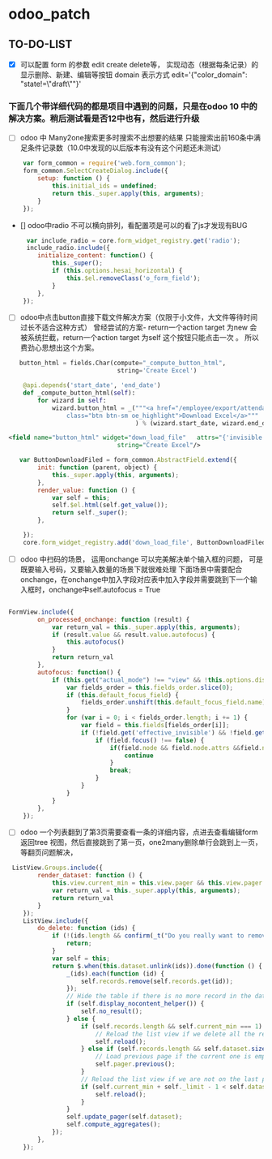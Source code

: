 # odoo_patch
## TO-DO-LIST
- [X] 可以配置  form 的参数 edit create delete等， 实现动态（根据每条记录）的显示删除、新建、编辑等按钮
         domain 表示方式 edit='{"color_domain": "state!=\\"draft\\""}'
 
 ### 下面几个带详细代码的都是项目中遇到的问题，只是在odoo 10 中的解决方案。稍后测试看是否12中也有，然后进行升级
- [ ]  odoo 中 Many2one搜索更多时搜索不出想要的结果 只能搜索出前160条中满足条件记录数（10.0中发现的以后版本有没有这个问题还未测试）
```js
    var form_common = require('web.form_common');
    form_common.SelectCreateDialog.include({
        setup: function () {
            this.initial_ids = undefined;
            return this._super.apply(this, arguments);
        }
    });
```
- [] odoo中radio 不可以横向排列，看配置项是可以的看了js才发现有BUG
```js
     var include_radio = core.form_widget_registry.get('radio');
     include_radio.include({
        initialize_content: function() {
            this._super();
            if (this.options.hesai_horizontal) {
                this.$el.removeClass('o_form_field');
            }
        },
    });   
```
- [ ] odoo中点击button直接下载文件解决方案（仅限于小文件，大文件等待时间过长不适合这种方式）
曾经尝试的方案- return一个action target 为new 会被系统拦截，return一个action target 为self 这个按钮只能点击一次 。
所以费劲心思想出这个方案。
```python 
   button_html = fields.Char(compute="_compute_button_html",
                              string='Create Excel')

    @api.depends('start_date', 'end_date')
    def _compute_button_html(self):
        for wizard in self:
            wizard.button_html = _("""<a href="/employee/export/attendance_excel/%s/%s/%s" 
                class="btn btn-sm oe_highlight">Download Excel</a>"""
                                   ) % (wizard.start_date, wizard.end_date, wizard.emp_id.id)
```

```xml
<field name="button_html" widget="down_load_file"   attrs="{'invisible':[('id', '=', False)]}"
                              string="Create Excel"/>
```
```js
   var ButtonDownloadFiled = form_common.AbstractField.extend({
        init: function (parent, object) {
            this._super.apply(this, arguments);
        },
        render_value: function () {
            var self = this;
            self.$el.html(self.get_value());
            return self._super();
        },

    });
    core.form_widget_registry.add('down_load_file', ButtonDownloadFiled);
```
- [ ] odoo 中扫码的场景， 运用onchange 可以完美解决单个输入框的问题， 可是既要输入号码，又要输入数量的场景下就很难处理
下面场景中需要配合onchange，在onchange中加入字段对应表中加入字段并需要跳到下一个输入框时，onchange中self.autofocus = True

```js

FormView.include({
        on_processed_onchange: function (result) {
            var return_val = this._super.apply(this, arguments);
            if (result.value && result.value.autofocus) {
                this.autofocus()
            }
            return return_val
        },
        autofocus: function() {
            if (this.get("actual_mode") !== "view" && !this.options.disable_autofocus) {
                var fields_order = this.fields_order.slice(0);
                if (this.default_focus_field) {
                    fields_order.unshift(this.default_focus_field.name);
                }
                for (var i = 0; i < fields_order.length; i += 1) {
                    var field = this.fields[fields_order[i]];
                    if (!field.get('effective_invisible') && !field.get('effective_readonly') && field.$label) {
                        if (field.focus() !== false) {
                            if(field.node && field.node.attrs &&field.node.attrs.position== "{'not_none_focus': True}" && field.get_value()) {
                                continue
                            }
                            break;
                        }
                    }
                }
            }
        },
    });

```

- [ ] odoo 一个列表翻到了第3页需要查看一条的详细内容，点进去查看编辑form 返回tree 视图，然后直接跳到了第一页，one2many删除单行会跳到上一页，等翻页问题解决，
```js
 ListView.Groups.include({
        render_dataset: function () {
            this.view.current_min = this.view.pager && this.view.pager.state ? this.view.pager.state.current_min: 1;
            var return_val = this._super.apply(this, arguments);
            return return_val
        }
    });
    ListView.include({
        do_delete: function (ids) {
            if (!(ids.length && confirm(_t("Do you really want to remove these records?")))) {
                return;
            }
            var self = this;
            return $.when(this.dataset.unlink(ids)).done(function () {
                _(ids).each(function (id) {
                    self.records.remove(self.records.get(id));
                });
                // Hide the table if there is no more record in the dataset
                if (self.display_nocontent_helper()) {
                    self.no_result();
                } else {
                    if (self.records.length && self.current_min === 1) {
                        // Reload the list view if we delete all the records of the first page
                        self.reload();
                    } else if (self.records.length && self.dataset.size() < self.current_min) {
                        // Load previous page if the current one is empty
                        self.pager.previous();
                    }
                    // Reload the list view if we are not on the last page
                    if (self.current_min + self._limit - 1 < self.dataset.size()) {
                        self.reload();
                    }
                }
                self.update_pager(self.dataset);
                self.compute_aggregates();
            });
        },
    });

```





